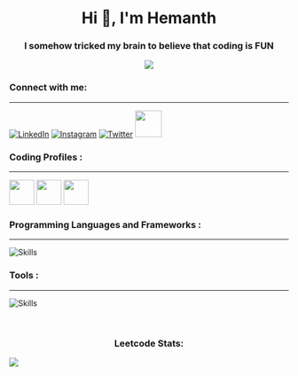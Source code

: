 <h1 align="center">Hi 👋, I'm Hemanth</h1>
<h3 align="center">I somehow tricked my brain to believe that coding is FUN</h3>
<div align="center">
  <img src="https://i.giphy.com/pVGsAWjzvXcZW4ZBTE.webp">
</div>

<h3 align="left">Connect with me:</h3><hr>
<p align="left">
  
<a href="https://www.linkedin.com/in/hemanth-natarajan/">![LinkedIn](https://skillicons.dev/icons?i=linkedin)</a>
<a href="https://www.instagram.com/hemanth._.natarajan/">![Instagram](https://skillicons.dev/icons?i=instagram)</a>
<a href="https://twitter.com/plus1formyname">![Twitter](https://skillicons.dev/icons?i=twitter)</a>
<a href="mailto:hemanthnataraj3@gmail.com"><img height="48" width="48" src="https://i.ibb.co/vD0fmh5/iconizer-icons8-gmail.png" ></a>
</p>
</div>
<div>
  <h3 align="left">Coding Profiles :</h3><hr>

  <a href="https://www.hackerrank.com/hemanthnataraj3"><img height="45" width="45" src="https://user-images.githubusercontent.com/17762967/42728663-26ebdb04-87dd-11e8-928f-fb01479a2ce1.png"></a>
  <a href="https://leetcode.com/u/hemanth_n1/"><img height="45" width="45" src="https://raw.githubusercontent.com/rahuldkjain/github-profile-readme-generator/master/src/images/icons/Social/leet-code.svg"></a>
  <a href="https://codepen.io/hemanth-natarajan"><img height="45" width="45" src="https://raw.githubusercontent.com/rahuldkjain/github-profile-readme-generator/master/src/images/icons/Social/codepen.svg"></a>


</div>
<div>
<h3 align="left">Programming Languages and Frameworks :</h3><hr>
  
![Skills](https://skillicons.dev/icons?i=cpp,py,html,css,)
</div>
<div>
  <h3 align="left">Tools :</h3><hr>

  ![Skills](https://skillicons.dev/icons?i=windows,vscode,matlab,figma,pycharm)

</div>
<br>
<h3 align="center">Leetcode Stats:</h3>

![](https://leetcard.jacoblin.cool/hemanth_n1?ext=heatmap&cache=0&width=1000&height=400)
